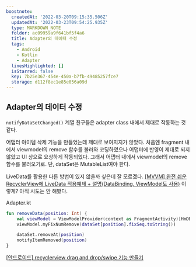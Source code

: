 ```yaml
---
boostnote:
  createdAt: '2022-03-20T09:15:35.506Z'
  updatedAt: '2022-03-23T09:54:25.935Z'
  type: MARKDOWN_NOTE
  folder: ac09959a9f641bf5f4a6
  title: Adapter의 데이터 수정
  tags:
    - Android
    - Kotlin
    - Adapter
  linesHighlighted: []
  isStarred: false
  key: 7b25e367-454e-450a-b7fb-49485257fce7
  storage: d112f8ec1e85e056a09d
---
```


Adapter의 데이터 수정
---
`notifyDataSetChanged()` 계열 친구들은 adapter class 내에서 제대로 작동하는 것 같다.

어댑터 아이템 삭제 기능을 만들었는데 제대로 보여지지가 않았다.
처음엔 fragment 내에서 viewmodel의 remove 함수를 불러와 코딩하였으나 어댑터에 반영이 제대로 되지 않았고 UI 상으로 요상하게 작동되었다.
그래서 어댑터 내에서 viewmodel의 remove 함수를 불러오기로.
단, dataSet은 MutableList여야 한다.

LiveData를 활용한 다른 방법이 있지 않을까 싶은데 잘 모르겠다.
[[MVVM] 완전 쉬운 RecyclerView에 LiveData 적용예제 + 설명(DataBinding, ViewModel도 사용)](https://gwynn.tistory.com/59)
이렇게? 아직 시도는 안 해봤다.

Adapter.kt
```kotlin
fun removeData(position: Int) {
    val viewModel = ViewModelProvider(context as FragmentActivity)[HmDBViewModel::class.java]
    viewModel.myFixNumRemove(dataSet[position].fixSeq.toString())

    dataSet.removeAt(position)
    notifyItemRemoved(position)
}
```

[[안드로이드] recyclerview drag and drop/swipe 기능 만들기](https://min-wachya.tistory.com/171)